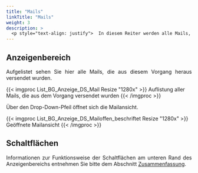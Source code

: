 ```yaml
---
title: "Mails"
linkTitle: "Mails"
weight: 3
description: >
  <p style="text-align: justify">  In diesem Reiter werden alle Mails, die aus der Buchung heraus verschickt wurden, angezeigt. </p>
---
```

## Anzeigenbereich
<p style="text-align: justify"> Aufgelistet sehen Sie hier alle Mails, die aus diesem Vorgang heraus versendet wurden. </p>

{{< imgproc List_BG_Anzeige_DS_Mail Resize "1280x" >}}
Auflistung aller Mails, die aus dem Vorgang versendet wurden 
{{< /imgproc >}}

Über den Drop-Down-Pfeil öffnet sich die Mailansicht.

{{< imgproc List_BG_Anzeige_DS_Mailoffen_beschriftet Resize "1280x" >}}
Geöffnete Mailansicht 
{{< /imgproc >}}

## Schaltflächen
<p style="text-align: justify"> Informationen zur Funktionsweise der Schaltflächen am unteren Rand des Anzeigenbereichs entnehmen Sie bitte dem Abschnitt <a href="/listen/1_buchungen-suchen/3_anzeigenbereich/4_detailansicht-buchungen/1_zusammenfassung/">Zusammenfassung</a>. </p>